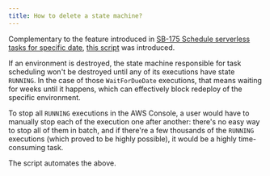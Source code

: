 ```yaml
---
title: How to delete a state machine?
---
```


Complementary to the feature introduced in [SB-175 Schedule serverless tasks for specific date](https://bitbucket.org/apptension/saas-boilerplate-app/commits/b523dcfa814927f81ba9bc281a34d853258df937), [this script](https://bitbucket.org/apptension/saas-boilerplate-app/pull-requests/179) was introduced.

If an environment is destroyed, the state machine responsible for task scheduling won't be destroyed until any of its executions have state `RUNNING`. In the case of those `WaitForDueDate` executions, that means waiting for weeks until it happens, which can effectively block redeploy of the specific environment.

To stop all `RUNNING` executions in the AWS Console, a user would have to manually stop each of the execution one after another: there's no easy way to stop all of them in batch, and if there're a few thousands of the `RUNNING` executions (which proved to be highly possible), it would be a highly time-consuming task.

The script automates the above.

